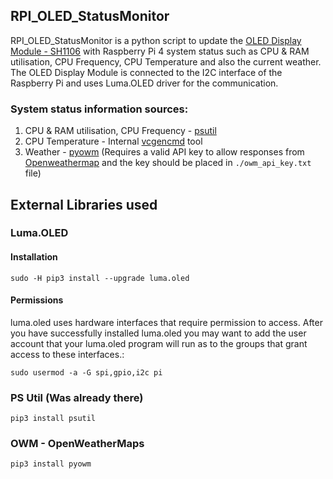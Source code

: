 ## RPI_OLED_StatusMonitor

RPI_OLED_StatusMonitor is a python script to update the [OLED Display Module - SH1106](https://robu.in/product/0-96-inch-i2c-iic-oled-lcd-module-4pin-with-vcc-gnd-white/) with Raspberry Pi 4 system status such as CPU & RAM utilisation, CPU Frequency, CPU Temperature and also the current weather. The OLED Display Module is connected to the I2C interface of the Raspberry Pi and uses Luma.OLED driver for the communication. 

### System status information sources:
1. CPU & RAM utilisation, CPU Frequency - [psutil](https://pypi.org/project/psutil/)
2. CPU Temperature - Internal [vcgencmd](https://www.raspberrypi.org/documentation/raspbian/applications/vcgencmd.md) tool
3. Weather - [pyowm](https://pypi.org/project/pyowm/) (Requires a valid API key to allow responses from [Openweathermap](https://openweathermap.org/) and the key should be placed in `./owm_api_key.txt` file)

## External Libraries used

### Luma.OLED

#### Installation

`sudo -H pip3 install --upgrade luma.oled`

#### Permissions

luma.oled uses hardware interfaces that require permission to access. After you have successfully installed luma.oled you may want to add the user account that your luma.oled program will run as to the groups that grant access to these interfaces.:

`sudo usermod -a -G spi,gpio,i2c pi`

### PS Util (Was already there)

`pip3 install psutil`

### OWM - OpenWeatherMaps

`pip3 install pyowm`

